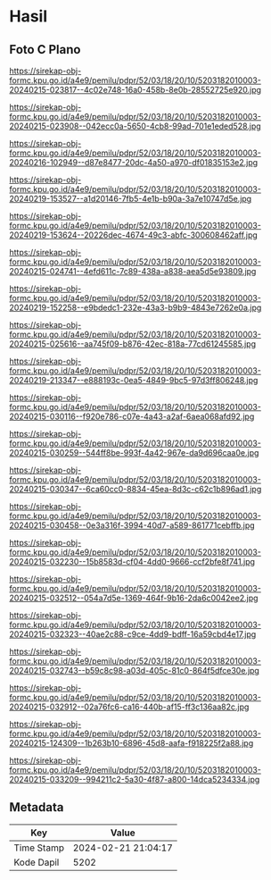 # Hasil

## Foto C Plano

https://sirekap-obj-formc.kpu.go.id/a4e9/pemilu/pdpr/52/03/18/20/10/5203182010003-20240215-023817--4c02e748-16a0-458b-8e0b-28552725e920.jpg

https://sirekap-obj-formc.kpu.go.id/a4e9/pemilu/pdpr/52/03/18/20/10/5203182010003-20240215-023908--042ecc0a-5650-4cb8-99ad-701e1eded528.jpg

https://sirekap-obj-formc.kpu.go.id/a4e9/pemilu/pdpr/52/03/18/20/10/5203182010003-20240216-102949--d87e8477-20dc-4a50-a970-df01835153e2.jpg

https://sirekap-obj-formc.kpu.go.id/a4e9/pemilu/pdpr/52/03/18/20/10/5203182010003-20240219-153527--a1d20146-7fb5-4e1b-b90a-3a7e10747d5e.jpg

https://sirekap-obj-formc.kpu.go.id/a4e9/pemilu/pdpr/52/03/18/20/10/5203182010003-20240219-153624--20226dec-4674-49c3-abfc-300608462aff.jpg

https://sirekap-obj-formc.kpu.go.id/a4e9/pemilu/pdpr/52/03/18/20/10/5203182010003-20240215-024741--4efd611c-7c89-438a-a838-aea5d5e93809.jpg

https://sirekap-obj-formc.kpu.go.id/a4e9/pemilu/pdpr/52/03/18/20/10/5203182010003-20240219-152258--e9bdedc1-232e-43a3-b9b9-4843e7262e0a.jpg

https://sirekap-obj-formc.kpu.go.id/a4e9/pemilu/pdpr/52/03/18/20/10/5203182010003-20240215-025616--aa745f09-b876-42ec-818a-77cd61245585.jpg

https://sirekap-obj-formc.kpu.go.id/a4e9/pemilu/pdpr/52/03/18/20/10/5203182010003-20240219-213347--e888193c-0ea5-4849-9bc5-97d3ff806248.jpg

https://sirekap-obj-formc.kpu.go.id/a4e9/pemilu/pdpr/52/03/18/20/10/5203182010003-20240215-030116--f920e786-c07e-4a43-a2af-6aea068afd92.jpg

https://sirekap-obj-formc.kpu.go.id/a4e9/pemilu/pdpr/52/03/18/20/10/5203182010003-20240215-030259--544ff8be-993f-4a42-967e-da9d696caa0e.jpg

https://sirekap-obj-formc.kpu.go.id/a4e9/pemilu/pdpr/52/03/18/20/10/5203182010003-20240215-030347--6ca60cc0-8834-45ea-8d3c-c62c1b896ad1.jpg

https://sirekap-obj-formc.kpu.go.id/a4e9/pemilu/pdpr/52/03/18/20/10/5203182010003-20240215-030458--0e3a316f-3994-40d7-a589-861771cebffb.jpg

https://sirekap-obj-formc.kpu.go.id/a4e9/pemilu/pdpr/52/03/18/20/10/5203182010003-20240215-032230--15b8583d-cf04-4dd0-9666-ccf2bfe8f741.jpg

https://sirekap-obj-formc.kpu.go.id/a4e9/pemilu/pdpr/52/03/18/20/10/5203182010003-20240215-032512--054a7d5e-1369-464f-9b16-2da6c0042ee2.jpg

https://sirekap-obj-formc.kpu.go.id/a4e9/pemilu/pdpr/52/03/18/20/10/5203182010003-20240215-032323--40ae2c88-c9ce-4dd9-bdff-16a59cbd4e17.jpg

https://sirekap-obj-formc.kpu.go.id/a4e9/pemilu/pdpr/52/03/18/20/10/5203182010003-20240215-032743--b59c8c98-a03d-405c-81c0-864f5dfce30e.jpg

https://sirekap-obj-formc.kpu.go.id/a4e9/pemilu/pdpr/52/03/18/20/10/5203182010003-20240215-032912--02a76fc6-ca16-440b-af15-ff3c136aa82c.jpg

https://sirekap-obj-formc.kpu.go.id/a4e9/pemilu/pdpr/52/03/18/20/10/5203182010003-20240215-124309--1b263b10-6896-45d8-aafa-f918225f2a88.jpg

https://sirekap-obj-formc.kpu.go.id/a4e9/pemilu/pdpr/52/03/18/20/10/5203182010003-20240215-033209--994211c2-5a30-4f87-a800-14dca5234334.jpg


## Metadata

| Key        | Value               |
| ---------- | ------------------- |
| Time Stamp | 2024-02-21 21:04:17 |
| Kode Dapil | 5202                |



